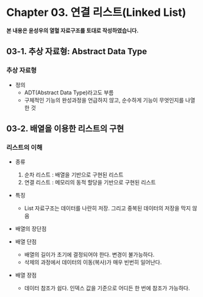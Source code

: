# Chapter 03. 연결 리스트(Linked List)

**본 내용은 윤성우의 열혈 자료구조를 토대로 작성하였습니다.**


## 03-1. 추상 자료형: Abstract Data Type

### 추상 자료형

* 정의
  * ADT(Abstract Data Type)라고도 부름
  * 구체적인 기능의 완성과정을 언급하지 않고, 순수하게 기능이 무엇인지를 나열한 것


## 03-2. 배열을 이용한 리스트의 구현

### 리스트의 이해

* 종류
  1. 순차 리스트 : 배열을 기반으로 구현된 리스트
  2. 연결 리스트 : 메모리의 동적 할당을 기반으로 구현된 리스트

* 특징
  * List 자료구조는 데이터를 나란히 저장. 그리고 중복된 데이터의 저장을 막지 않음

* 배열의 장단점
 * 배열 단점
   * 배열의 길이가 초기에 결정되어야 한다. 변경이 불가능하다.
   * 삭제의 과정에서 데이터의 이동(복사)가 매우 빈번히 일어난다.
  
 * 배열 장점
   * 데이터 참조가 쉽다. 인덱스 값을 기준으로 어디든 한 번에 참조가 가능하다. 
